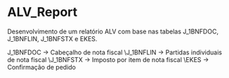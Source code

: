 # ALV_Report

Desenvolvimento de um relatório ALV com base nas tabelas J_1BNFDOC, J_1BNFLIN, J_1BNFSTX e EKES.

J_1BNFDOC -> Cabeçalho de nota fiscal
\J_1BNFLIN -> Partidas individuais de nota fiscal
\J_1BNFSTX -> Imposto por item de nota fiscal
\EKES      -> Confirmação de pedido
